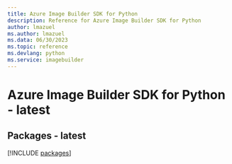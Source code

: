 ```yaml
---
title: Azure Image Builder SDK for Python
description: Reference for Azure Image Builder SDK for Python
author: lmazuel
ms.author: lmazuel
ms.data: 06/30/2023
ms.topic: reference
ms.devlang: python
ms.service: imagebuilder
---
```

# Azure Image Builder SDK for Python - latest
## Packages - latest
[!INCLUDE [packages](image-builder-index.md)]